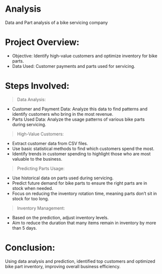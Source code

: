 # Analysis
Data and Part analysis of a bike servicing company

# Project Overview:
- Objective: Identify high-value customers and optimize inventory for bike parts.
- Data Used: Customer payments and parts used for servicing.

# Steps Involved:

> Data Analysis:
- Customer and Payment Data: Analyze this data to find patterns and identify customers who bring in the most revenue.
- Parts Used Data: Analyze the usage patterns of various bike parts during servicing.

> High-Value Customers:
- Extract customer data from CSV files.
- Use basic statistical methods to find which customers spend the most.
- Identify trends in customer spending to highlight those who are most valuable to the business.

> Predicting Parts Usage:
- Use historical data on parts used during servicing.
- Predict future demand for bike parts to ensure the right parts are in stock when needed.
- Focus on reducing the inventory rotation time, meaning parts don’t sit in stock for too long.

> Inventory Management:
- Based on the prediction, adjust inventory levels.
- Aim to reduce the duration that many items remain in inventory by more than 5 days.


# Conclusion:
Using data analysis and prediction, identified top customers and optimized bike part inventory, improving overall business efficiency.
